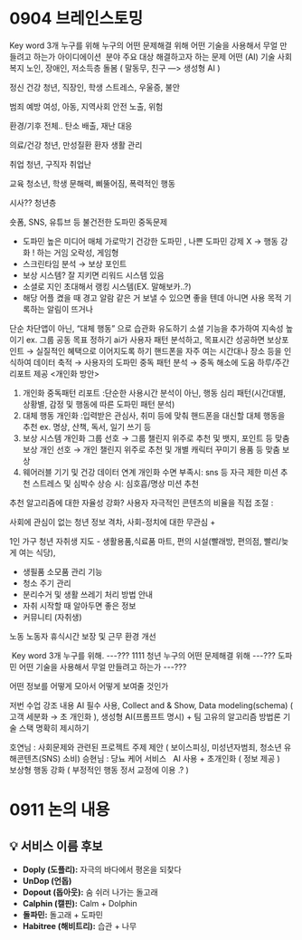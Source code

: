 # 0904 브레인스토밍

Key word 3개
누구를 위해
누구의 어떤 문제해결 위해
어떤 기술을 사용해서
무얼 만들려고 하는가
아이디에이션
﻿
분야
주요 대상
해결하고자 하는 문제
어떤 (AI) 기술
사회 복지
노인, 장애인, 저소득층
돌봄 ( 말동무, 친구  —> 생성형 AI ) 

정신 건강
청년, 직장인, 학생
스트레스, 우울증, 불안

범죄 예방
여성, 아동, 지역사회
안전 노출, 위험

환경/기후
전체..
탄소 배출, 재난 대응

의료/건강
청년, 만성질환 환자 
생활 관리

취업
청년, 구직자
취업난

교육
청소년, 학생
문해력, 삐뚤어짐, 폭력적인 행동

시사?? 
청년층


숏폼, SNS, 유튜브 등 불건전한 도파민
중독문제
+ 도파민 높은 미디어 매체 가로막기 
건강한 도파민 , 나쁜 도파민
강제 X → 행동 강화 ! 하는 거임 
오락성, 게임형 
+ 스크린타임 분석 → 보상 포인트
+ 보상 시스템? 잘 지키면 리워드 시스템 있음 
+ 소셜로 지인 초대해서 랭킹 시스템(EX. 말해보카..?)
+ 해당 어플 켰을 때 경고 알람 같은 거 보낼 수 있으면 좋을 텐데 아니면 사용 목적 기록하는 알림이 뜨거나 


단순 차단앱이 아닌, “대체 행동” 으로 습관화 유도하기
소셜 기능을 추가하여 지속성 높이기
ex. 그룹 공동 목표 정하기
ai가 사용자 패턴 분석하고, 목표시간 성공하면 보상포인트 → 실질적인 혜택으로 이어지도록 하기
핸드폰을 자주 여는 시간대나 장소 등을 인식하여 데이터 축적 → 사용자의 도파민 중독 패턴 분석 → 중독 해소에 도움
하루/주간 리포트 제공
<개인화 방안>
1)  개인화 중독패턴 리포트
:단순한 사용시간 분석이 아닌, 행동 심리 패턴(시간대별, 상황별, 감정 및 행동에 따른 도파민 패턴 분석)
2) 대체 행동 개인화
:입력받은 관심사, 취미 등에 맞춰 핸드폰을 대신할 대체 행동을 추천 ex. 명상, 산책, 독서, 일기 쓰기 등
3) 보상 시스템 개인화
그룹 선호 → 그룹 챌린지 위주로 추천 및 뱃지, 포인트 등 맞춤 보상
개인 선호 → 개인 챌린지 위주로 추천 및 개별 캐릭터 꾸미기 용품 등 맞춤 보상
4) 웨어러블 기기 및 건강 데이터 연계 개인화
수면 부족시: sns 등 자극 제한 미션 추천
스트레스 및 심박수 상승 시: 심호흡/명상 미션 추천

추천 알고리즘에 대한 자율성 강화?
사용자 자극적인 콘텐츠의 비율을 직접 조절 : 


사회에 관심이 없는 청년 
정보 격차, 사회-정치에 대한 무관심 
+ 


1인 가구 청년
자취생 지도 - 생활용품,식료품 마트, 편의 시설(빨래방, 편의점, 빨리/늦게 여는 식당), 
+ 생필품 소모품 관리 기능
+ 청소 주기 관리
+ 분리수거 및 생활 쓰레기 처리 방법 안내
+ 자취 시작할 때 알아두면 좋은 정보
+ 커뮤니티 (자취생) 

노동
노동자
휴식시간 보장 및 근무 환경 개선

﻿
Key word 3개
누구를 위해.  ---??? 1111 
청년
누구의 어떤 문제해결 위해 ---???
 도파민 
어떤 기술을 사용해서 무얼 만들려고 하는가 ---??? 


 

어떤 정보를 
어떻게 모아서 
어떻게 보여줄 것인가

저번 수업 강조 내용 
AI 필수 사용, Collect and & Show, Data modeling(schema) ( 고객 세분화 → 초 개인화 ), 생성형 AI(프롬프트 명시) + 팀 고유의 알고리즘 방법론 
기술 스택 명확히 제시하기


호연님 : 사회문제와 관련된 프로젝트 주제 제안 ( 보이스피싱, 미성년자범죄, 청소년 유해콘텐츠(SNS) 소비)
승현님 : 당뇨 케어 서비스
﻿
﻿
AI 사용 + 초개인화 ( 정보 제공 )  
보상형 행동 강화 ( 부정적인 행동 정서 교정에 이용 .? ) 


# 0911 논의 내용

## 💡 서비스 이름 후보
- **Doply (도플리):** 자극의 바다에서 평온을 되찾다  
- **UnDop (언돕)**  
- **Dopout (돕아웃):** 숨 쉬러 나가는 돌고래  
- **Calphin (캘핀):** Calm + Dolphin  
- **돌파민:** 돌고래 + 도파민  
- **Habitree (해비트리):** 습관 + 나무  


